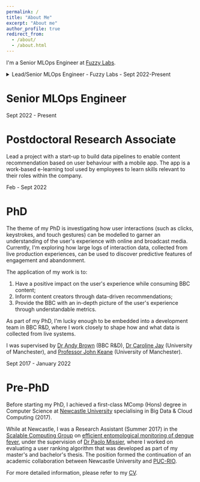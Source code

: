 ```yaml
---
permalink: /
title: "About Me"
excerpt: "About me"
author_profile: true
redirect_from: 
  - /about/
  - /about.html
---
```


I'm a Senior MLOps Engineer at <a href="https://www.fuzzylabs.ai/">Fuzzy Labs</a>.


<details markdown="1">
  <summary>Lead/Senior MLOps Engineer - Fuzzy Labs - Sept 2022-Present</summary>


  ## Responsibilities
  - Lead the end-to-end delivery of machine learning projects from architecture design to implementation in diverse domains, including national security, education, and e-commerce, as well as internal tooling.
  - Mentored and developed engineering talent, actively enabling opportunties for team members to progress in their careers.
  - Partnered with the commerical team to identify machine learning application opportunities for prospective clients and translating them into tailored proposals.
  - Spearheaded content creation, including planning, co-/authoring technical articles, and translating complex machine learning and engineering concepts into engaging, publishable blogs.



  ## Notable Projects 
  - National security research projects on LLM safety and security, focusing on model provenance and attack mitigation. Involved working closely with research scientists to build out ideas. Technical work included building infrastructure and RAG-based systems from the ground-up. Tools: Transformers, vLLM, ZenML, Vector Databases, Experiment Tracking, Kubernetes, and Azure.
  - A RAG-based mental health conversational system, involving writing data pipelines to process data, prompt engineering, model evaluation and monitoring, and implementing guardrails, with a user-friendly UI. Tools: ZenML, Transformers, Guardrails.ai, MLflow, Kubernetes, and Azure.
  - Working in close partnership with a UK police force to investigate the applicability of generative AI in aiding officers on the ground. Included building proof-of-concepts with Azure-based Speech-to-Text services and using Large Language Models for summarisation.

  Other projects have included creating open source MLOps infrastructure stacks (e.g., https://mymatcha.ai/) for traditional and generative ML, RAG-based solutions in the education domain, and building an NFT recommendation system.


</details>

Senior MLOps Engineer
======
Sept 2022 - Present


Postdoctoral Research Associate
======
Lead a project with a start-up to build data pipelines to enable content recommendation based 
on user behaviour with a mobile app. The app is a work-based e-learning tool used by employees 
to learn skills relevant to their roles within the company.

Feb - Sept 2022

PhD
======

The theme of my PhD is investigating how user interactions (such as clicks, keystrokes, and
touch gestures) can be modelled to garner an understanding of the user's experience with online and broadcast media.
Currently, I'm exploring how large logs of interaction data, collected from live production
experiences, can be used to discover predictive features of engagement and abandonment. 

The application of my work is to: 

1. Have a positive impact on the user's experience while consuming BBC content; 
2. Inform content creators through data-driven recommendations; 
3. Provide the BBC with an in-depth picture of the user's experience through understandable metrics.

As part of my PhD, I'm lucky enough to be embedded into a development team in BBC R&D, where I 
work closely to shape how and what data is collected from live systems. 

I was supervised by <a href="https://www.bbc.co.uk/rd/people/andy-brown">Dr Andy Brown</a> (BBC R&D), <a href="https://www.research.manchester.ac.uk/portal/caroline.jay.html">Dr Caroline Jay</a> (University of Manchester), and <a href="http://nactem.ac.uk/profile.php?member=jkeane">Professor John Keane</a> (University of Manchester).

Sept 2017 - January 2022

Pre-PhD
=======

Before starting my PhD, I achieved a first-class MComp (Hons) degree in Computer Science at <a href="https://www.ncl.ac.uk/computing/">Newcastle University</a> specialising in Big Data & Cloud Computing (2017).  

While at Newcastle, I was a Research Assistant (Summer 2017) in the <a href="https://www.ncl.ac.uk/computing/research/groups/scalable/#about">Scalable Computing Group</a> on <a href="https://www.ncl.ac.uk/computing/research/projects/asoftwareinfrastructureforpromotingefficiententomologicalmonitoringofde.html">efficient entomological monitoring of dengue fever</a>, under the supervision of <a href="https://www.ncl.ac.uk/computing/people/profile/paolomissier.html#background">Dr Paolo Missier</a>, where I worked on evaluating a user ranking algorithm that was developed as part of my master's and bachelor's thesis. The position formed the continuation of an academic collaboration between Newcastle University and <a href="http://www.puc-rio.br/english/">PUC-RIO</a>.

For more detailed information, please refer to my <a href="https://www.dropbox.com/s/bmxvjozkmjw3e3b/cv_jonathan-carlton.pdf?dl=0">CV</a>. 
